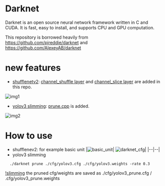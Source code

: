 # Darknet 

Darknet is an open source neural network framework written in C and CUDA. It is fast, easy to install, and supports CPU and GPU computation.

This repository is borrowed heavily from https://github.com/pjreddie/darknet and https://github.com/AlexeyAB/darknet

# new features
 - [shufflenetv2](https://arxiv.org/abs/1807.11164):
[channel_shuffle layer](https://github.com/gmayday1997/darknet.CG/blob/master/src/channel_shuffle.c) and 
[channel_slice layer](https://github.com/gmayday1997/darknet.CG/blob/master/src/channel_slice.c) are added in this repo.

![img1](https://user-images.githubusercontent.com/16068384/39479361-9f1345c0-4d97-11e8-8201-4a45ac4a6c7e.png)

- [yolov3 slimming](https://arxiv.org/abs/1708.06519):
[prune.cpp](https://github.com/gmayday1997/darknet.CG/blob/master/src/prune.cpp) is added.

![img2](https://user-images.githubusercontent.com/8370623/29604272-d56a73f4-879b-11e7-80ea-0702de6bd584.jpg)

# How to use

- shufflenev2: 
  for example basic unit
 |![basic_unit](https://img3.doubanio.com/view/status/raw/public/e99ac6d308ca60e.jpg)| ![darknet_cfg](https://img3.doubanio.com/view/status/raw/public/2928419c25e8e21.jpg)|
 |--|--|
- yolov3 slimming 
```
  ./darknet prune ./cfg/yolov3.cfg ./cfg/yolov3.weights -rate 0.3
```
[!slimming](https://img1.doubanio.com/view/status/raw/public/0d1e2ae81cea1fc.jpg)
the pruned cfg/weights are saved as ./cfg/yolov3_prune.cfg / .cfg/yolov3_prune.weights
